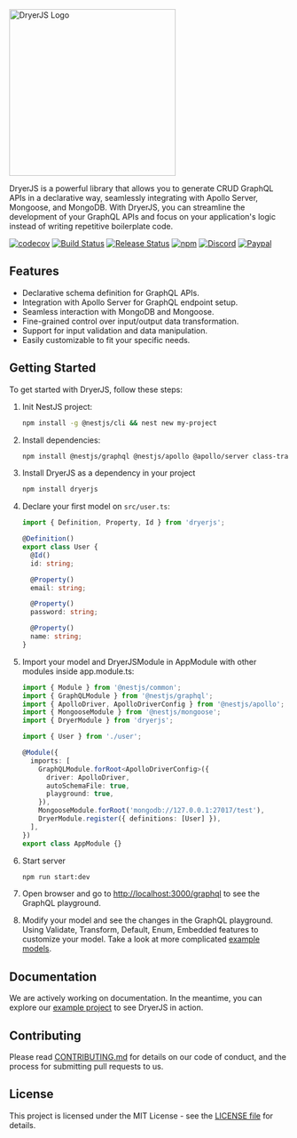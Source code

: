 <picture>
  <source media="(prefers-color-scheme: light)" srcset="https://dryerjs.github.io/logo-light.png">
  <source media="(prefers-color-scheme: dark)" srcset="https://dryerjs.github.io/logo-dark.png">
  <img alt="DryerJS Logo" src="https://dryerjs.github.io/logo-light.png" width="300px">
</picture>

DryerJS is a powerful library that allows you to generate CRUD GraphQL APIs in a declarative way, seamlessly integrating with Apollo Server, Mongoose, and MongoDB. With DryerJS, you can streamline the development of your GraphQL APIs and focus on your application's logic instead of writing repetitive boilerplate code.

[![codecov](https://codecov.io/gh/dryerjs/dryerjs/graph/badge.svg?token=ZQOWFCGXUK)](https://codecov.io/gh/dryerjs/dryerjs)
[![Build Status](https://github.com/dryerjs/dryerjs/workflows/CI/badge.svg)](https://github.com/dryerjs/dryerjs/actions)
[![Release Status](https://github.com/dryerjs/dryerjs/workflows/Release/badge.svg)](https://github.com/dryerjs/dryerjs/actions)
[![npm](https://img.shields.io/npm/v/dryerjs?logo=npm&color=success)](https://www.npmjs.com/package/dryerjs)
[![Discord](https://img.shields.io/discord/1165841842873565264?logo=discord&color=success)](https://discord.gg/mBZN86W5Fa)
[![Paypal](https://img.shields.io/badge/Donate-PayPal-ff3f59.svg?logo=paypal&color=success)](https://paypal.me/briandryerjs)

## Features

- Declarative schema definition for GraphQL APIs.
- Integration with Apollo Server for GraphQL endpoint setup.
- Seamless interaction with MongoDB and Mongoose.
- Fine-grained control over input/output data transformation.
- Support for input validation and data manipulation.
- Easily customizable to fit your specific needs.

## Getting Started

To get started with DryerJS, follow these steps:

1. Init NestJS project:

   ```bash
   npm install -g @nestjs/cli && nest new my-project
   ```

2. Install dependencies:

   ```bash
   npm install @nestjs/graphql @nestjs/apollo @apollo/server class-transformer class-validator @nestjs/mongoose dataloader
   ```

3. Install DryerJS as a dependency in your project

   ```bash
   npm install dryerjs
   ```

4. Declare your first model on `src/user.ts`:

   ```typescript
   import { Definition, Property, Id } from 'dryerjs';

   @Definition()
   export class User {
     @Id()
     id: string;

     @Property()
     email: string;

     @Property()
     password: string;

     @Property()
     name: string;
   }
   ```

5. Import your model and DryerJSModule in AppModule with other modules inside app.module.ts:

   ```typescript
   import { Module } from '@nestjs/common';
   import { GraphQLModule } from '@nestjs/graphql';
   import { ApolloDriver, ApolloDriverConfig } from '@nestjs/apollo';
   import { MongooseModule } from '@nestjs/mongoose';
   import { DryerModule } from 'dryerjs';

   import { User } from './user';

   @Module({
     imports: [
       GraphQLModule.forRoot<ApolloDriverConfig>({
         driver: ApolloDriver,
         autoSchemaFile: true,
         playground: true,
       }),
       MongooseModule.forRoot('mongodb://127.0.0.1:27017/test'),
       DryerModule.register({ definitions: [User] }),
     ],
   })
   export class AppModule {}
   ```

6. Start server

   ```bash
   npm run start:dev
   ```

7. Open browser and go to [http://localhost:3000/graphql](http://localhost:3000/graphql) to see the GraphQL playground.

8. Modify your model and see the changes in the GraphQL playground. Using Validate, Transform, Default, Enum, Embedded features to customize your model. Take a look at more complicated [example models](https://github.com/dryerjs/dryerjs/tree/master/src).

## Documentation

We are actively working on documentation. In the meantime, you can explore our [example project](https://github.com/dryerjs/dryerjs/tree/master/src) to see DryerJS in action.

## Contributing

Please read [CONTRIBUTING.md](https://github.com/dryerjs/dryerjs/blob/master/CONTRIBUTING.md) for details on our code of conduct, and the process for submitting pull requests to us.

## License

This project is licensed under the MIT License - see the [LICENSE file](https://github.com/dryerjs/dryerjs/blob/master/LICENSE) for details.
